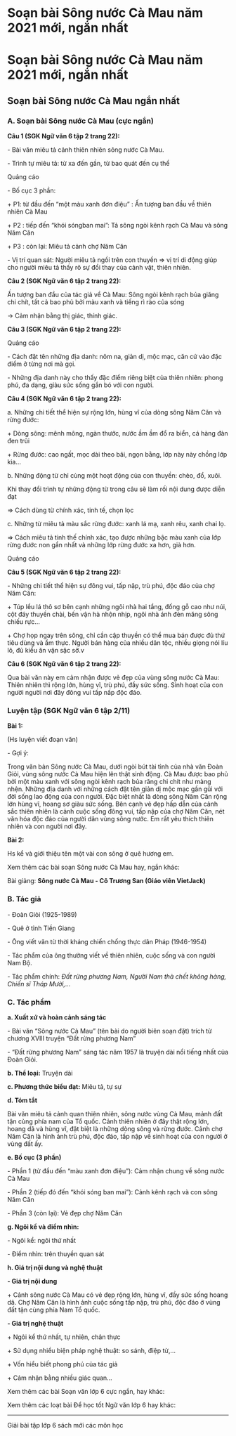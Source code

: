 # Soạn bài Sông nước Cà Mau năm 2021 mới, ngắn nhất

# Soạn bài Sông nước Cà Mau năm 2021 mới, ngắn nhất

## Soạn bài Sông nước Cà Mau ngắn nhất

### **A. Soạn bài Sông nước Cà Mau (cực ngắn)**

**Câu 1 (SGK Ngữ văn 6 tập 2 trang 22):**

\- Bài văn miêu tả cảnh thiên nhiên sông nước Cà Mau.

\- Trình tự miêu tả: từ xa đến gần, từ bao quát đến cụ thể

Quảng cáo

\- Bố cục 3 phần: 

\+ P1: từ đầu đến “một màu xanh đơn điệu” : Ấn tượng ban đầu về thiên nhiên Cà Mau

\+ P2 : tiếp đến “khói sóngban mai”: Tả sông ngòi kênh rạch Cà Mau và sông Năm Căn

\+ P3 : còn lại: Miêu tả cảnh chợ Năm Căn 

\- Vị trí quan sát: Người miêu tả ngồi trên con thuyền => vị trí di động giúp cho người miêu tả thấy rõ sự đổi thay của cảnh vật, thiên nhiên.

**Câu 2 (SGK Ngữ văn 6 tập 2 trang 22):**

Ấn tượng ban đầu của tác giả về Cà Mau: Sông ngòi kênh rạch bủa giăng chi chít, tất cả bao phủ bởi màu xanh và tiếng rì rào của sóng

→ Cảm nhận bằng thị giác, thính giác.

**Câu 3 (SGK Ngữ văn 6 tập 2 trang 22):**

Quảng cáo

\- Cách đặt tên những địa danh: nôm na, giản dị, mộc mạc, căn cứ vào đặc điểm ở từng nơi mà gọi. 

\- Những địa danh này cho thấy đặc điểm riêng biệt của thiên nhiên: phong phú, đa dạng, giàu sức sống gắn bó với con người.

**Câu 4 (SGK Ngữ văn 6 tập 2 trang 22):**

a. Những chi tiết thể hiện sự rộng lớn, hùng vĩ của dòng sông Năm Căn và rừng đước:

\+ Dòng sông: mênh mông, ngàn thước, nước ầm ầm đổ ra biển, cá hàng đàn đen trũi

\+ Rừng đước: cao ngất, mọc dài theo bãi, ngọn bằng, lớp này này chồng lớp kia...

b. Những động từ chỉ cùng một hoạt động của con thuyền: chèo, đổ, xuôi. 

Khi thay đổi trình tự những động từ trong câu sẽ làm rối nội dung được diễn đạt

=> Cách dùng từ chính xác, tinh tế, chọn lọc 

c. Những từ miêu tả màu sắc rừng đước: xanh lá mạ, xanh rêu, xanh chai lọ.

=> Cách miêu tả tinh thế chính xác, tạo được những bậc màu xanh của lớp rừng đước non gần nhất và những lớp rừng đước xa hơn, già hơn.

Quảng cáo

**Câu 5 (SGK Ngữ văn 6 tập 2 trang 22):**

\- Những chi tiết thể hiện sự đông vui, tấp nập, trù phú, độc đáo của chợ Năm Căn: 

\+ Túp lều lá thô sơ bên cạnh những ngôi nhà hai tầng, đống gỗ cao như núi, cột đáy thuyền chài, bến vận hà nhộn nhịp, ngôi nhà ánh đèn măng sông chiếu rực…

\+ Chợ họp ngay trên sông, chỉ cần cập thuyền có thể mua bán được đủ thứ tiêu dùng và ẩm thực. Người bán hàng của nhiều dân tộc, nhiều giọng nói líu lô, đủ kiểu ăn vận sặc sỡ.v 

**Câu 6 (SGK Ngữ văn 6 tập 2 trang 22):**

Qua bài văn này em cảm nhận được vẻ đẹp của vùng sông nước Cà Mau: Thiên nhiên thì rộng lớn, hùng vĩ, trù phú, đầy sức sống. Sinh hoạt của con người người nơi đây đông vui tấp nấp độc đáo.

### Luyện tập (SGK Ngữ văn 6 tập 2/11)

**Bài 1:**

(Hs luyện viết đoạn văn)

\- Gợi ý:

Trong văn bản Sông nước Cà Mau, dưới ngòi bút tài tình của nhà văn Đoàn Giỏi, vùng sông nước Cà Mau hiện lên thật sinh động. Cà Mau được bao phủ bởi một màu xanh với sông ngòi kênh rạch bủa răng chi chít như màng nhện. Những địa danh với những cách đặt tên giản dị mộc mạc gần gũi với đời sống lao động của con người. Đặc biệt nhất là dòng sông Năm Căn rộng lớn hùng vĩ, hoang sơ giàu sức sống. Bên cạnh vẻ đẹp hấp dẫn của cảnh sắc thiên nhiên là cảnh cuộc sống đông vui, tấp nập của chợ Năm Căn, nét văn hóa độc đáo của người dân vùng sông nước. Em rất yêu thích thiên nhiên và con người nơi đây.

**Bài 2:**

Hs kể và giới thiệu tên một vài con sông ở quê hương em. 

Xem thêm các bài soạn Sông nước Cà Mau hay, ngắn khác:

Bài giảng: **Sông nước Cà Mau - Cô Trương San (Giáo viên VietJack)**

### **B. Tác giả**

\- Đoàn Giỏi (1925-1989)

\- Quê ở tỉnh Tiền Giang

\- Ông viết văn từ thời kháng chiến chống thực dân Pháp (1946-1954)

\- Tác phẩm của ông thường viết về thiên nhiên, cuộc sống và con người Nam Bộ.

\- Tác phẩm chính: _Đất rừng phương Nam, Người Nam thà chết không hàng, Chiến sĩ Tháp Mười,…_

### **C. Tác phẩm**

**a. Xuất xứ và hoàn cảnh sáng tác**

\- Bài văn “Sông nước Cà Mau” (tên bài do người biên soạn đặt) trích từ chương XVIII truyện “Đất rừng phương Nam”

\- “Đất rừng phương Nam” sáng tác năm 1957 là truyện dài nổi tiếng nhất của Đoàn Giỏi. 

**b. Thể loại:** Truyện dài 

**c. Phương thức biểu đạt:** Miêu tả, tự sự 

**d. Tóm tắt**

Bài văn miêu tả cảnh quan thiên nhiên, sông nước vùng Cà Mau, mảnh đất tận cùng phía nam của Tổ quốc. Cảnh thiên nhiên ở đây thật rộng lớn, hoang dã và hùng vĩ, đặt biệt là những dòng sông và rừng đước. Cảnh chợ Năm Căn là hình ảnh trù phú, độc đáo, tấp nập về sinh hoạt của con người ở vùng đất ấy.

**e. Bố cục (3 phần)**

\- Phần 1 (từ đầu đến “màu xanh đơn điệu”): Cảm nhận chung về sông nước Cà Mau

\- Phần 2 (tiếp đó đến “khói sóng ban mai”): Cảnh kênh rạch và con sông Năm Căn

\- Phần 3 (còn lại): Vẻ đẹp chợ Năm Căn

**g. Ngôi kể và điểm nhìn:**

\- Ngôi kể: ngôi thứ nhất

\- Điểm nhìn: trên thuyền quan sát

**h. Giá trị nội dung và nghệ thuật**

**\- Giá trị nội dung**

\+ Cảnh sông nước Cà Mau có vẻ đẹp rộng lớn, hùng vĩ, đầy sức sống hoang dã. Chợ Năm Căn là hình ảnh cuộc sống tấp nập, trù phú, độc đáo ở vùng đất tận cùng phía Nam Tổ quốc.

**\- Giá trị nghệ thuật**

\+ Ngôi kể thứ nhất, tự nhiên, chân thực

\+ Sử dụng nhiều biện pháp nghệ thuật: so sánh, điệp từ,…

\+ Vốn hiểu biết phong phú của tác giả

\+ Cảm nhận bằng nhiều giác quan…

Xem thêm các bài Soạn văn lớp 6 cực ngắn, hay khác:

Xem thêm các loạt bài Để học tốt Ngữ văn lớp 6 hay khác:

* * *

Giải bài tập lớp 6 sách mới các môn học
